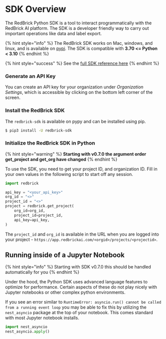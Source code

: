 # SDK Overview

The RedBrick Python SDK is a tool to interact programmatically with the RedBrick AI platform. The SDK is a developer friendly way to carry out important operations like data and label export.

{% hint style="info" %}
The RedBrick SDK works on Mac, windows, and linux, and is available on [pypi](https://pypi.org/project/redbrick-sdk/). The SDK is compatible with **3.70 <= Python < 3.10**
{% endhint %}

{% hint style="success" %}
See the [full SDK reference here](https://redbrick-sdk.readthedocs.io/en/stable/)
{% endhint %}

### **Generate an API Key**

You can create an API key for your organization under _Organization Settings_, which is accessible by clicking on the bottom left corner of the screen.

### Install the RedBrick SDK

The `redbrick-sdk` is available on pypy and can be installed using pip.

```bash
$ pip3 install -U redbrick-sdk
```

### **Initialize the RedBrick SDK in Python**

{% hint style="warning" %}
**Starting with v0.7.0 the argument order get\_project and get\_org have changed**
{% endhint %}

To use the SDK, you need to get your project ID, and organization ID. Fill in your own values in the following script to start off any session.

```python
import redbrick

api_key = "<your_api_key>"
org_id = "<>"
project_id = "<>"
project = redbrick.get_project(
    org_id=org_id,
    project_id=project_id,
    api_key=api_key,
)
```

The `project_id` and `org_id` is available in the URL when you are logged into your project - `https://app.redbrickai.com/<orgid>/projects/<projectid>`.

## Running inside of a Jupyter Notebook

{% hint style="info" %}
Starting with SDK v0.7.0 this should be handled automatically for you
{% endhint %}

Under the hood, the Python SDK uses advanced language features to optimize for performance. Certain aspects of these do not play nicely with Jupyter notebooks or other complex python environments.

If you see an error similar to `RuntimeError: asyncio.run() cannot be called from a running event loop` you may be able to fix this by utilizing the `nest_asyncio`  package at the top of your notebook. This comes standard with most Jupyter notebook installs.&#x20;

```python
import nest_asyncio
nest_asyncio.apply()
```
